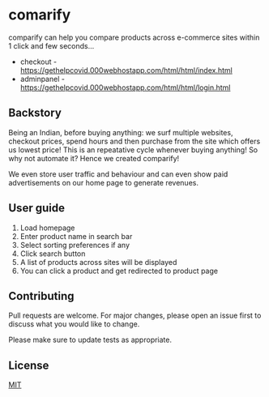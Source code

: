 # comarify

comparify can help you compare products across e-commerce sites within 1 click and few seconds...

* checkout - https://gethelpcovid.000webhostapp.com/html/html/index.html
* adminpanel - https://gethelpcovid.000webhostapp.com/html/html/login.html

## Backstory

Being an Indian, before buying anything: we surf multiple websites, checkout prices, spend hours and then purchase from the site which offers us lowest price!
This is an repeatative cycle whenever buying anything! So why not automate it? Hence we created comparify!

We even store user traffic and behaviour and can even show paid advertisements on our home page to generate revenues.

## User guide

1. Load homepage
2. Enter product name in search bar
3. Select sorting preferences if any
4. Click search button
5. A list of products across sites will be displayed
6. You can click a product and get redirected to product page 

## Contributing
Pull requests are welcome. For major changes, please open an issue first to discuss what you would like to change.

Please make sure to update tests as appropriate.

## License
[MIT](https://choosealicense.com/licenses/mit/)
